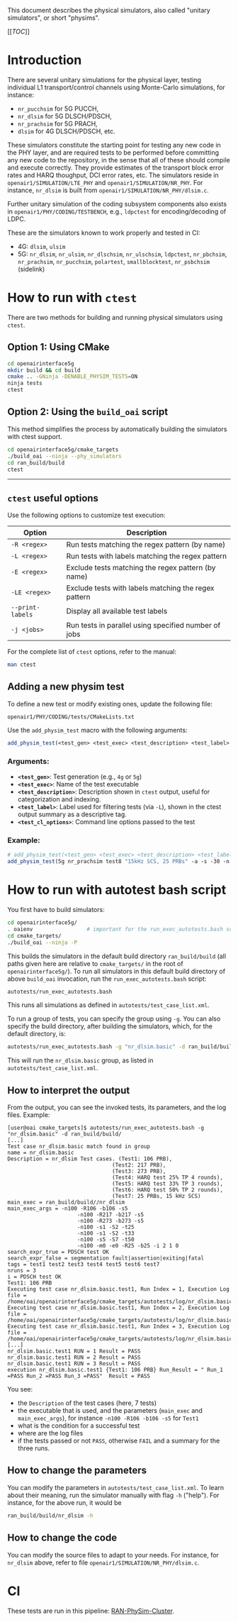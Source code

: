 This document describes the physical simulators, also called "unitary
simulators", or short "physims".

[[_TOC_]]

# Introduction

There are several unitary simulations for the physical layer, testing
individual L1 transport/control channels using Monte-Carlo simulations, for
instance:

- `nr_pucchsim` for 5G PUCCH,
- `nr_dlsim` for 5G DLSCH/PDSCH,
- `nr_prachsim` for 5G PRACH,
- `dlsim` for 4G DLSCH/PDSCH, etc.

These simulators constitute the starting point for testing any new code in the
PHY layer, and are required tests to be performed before committing any new
code to the repository, in the sense that all of these should compile and
execute correctly. They provide estimates of the transport block error rates
and HARQ thoughput, DCI error rates, etc. The simulators reside in
`openair1/SIMULATION/LTE_PHY` and `openair1/SIMULATION/NR_PHY`. For instance,
`nr_dlsim` is built from `openair1/SIMULATION/NR_PHY/dlsim.c`.

Further unitary simulation of the coding subsystem components also exists in
`openair1/PHY/CODING/TESTBENCH`, e.g., `ldpctest` for encoding/decoding of
LDPC.

These are the simulators known to work properly and tested in CI:
- 4G: `dlsim`, `ulsim`
- 5G: `nr_dlsim`, `nr_ulsim`, `nr_dlschsim`, `nr_ulschsim`, `ldpctest`,
  `nr_pbchsim`, `nr_prachsim`, `nr_pucchsim`, `polartest`, `smallblocktest`,
  `nr_psbchsim` (sidelink)

# How to run with `ctest`

There are two methods for building and running physical simulators using `ctest`.

## Option 1: Using CMake

```bash
cd openairinterface5g
mkdir build && cd build
cmake .. -GNinja -DENABLE_PHYSIM_TESTS=ON
ninja tests
ctest
```

## Option 2: Using the `build_oai` script

This method simplifies the process by automatically building the simulators with ctest support.

```bash
cd openairinterface5g/cmake_targets
./build_oai --ninja --phy_simulators
cd ran_build/build
ctest
```
---

## `ctest` useful options

Use the following options to customize test execution:

| Option               | Description                                                  |
|----------------------|--------------------------------------------------------------|
| `-R <regex>`         | Run tests matching the regex pattern (by name)              |
| `-L <regex>`         | Run tests with labels matching the regex pattern            |
| `-E <regex>`         | Exclude tests matching the regex pattern (by name)          |
| `-LE <regex>`        | Exclude tests with labels matching the regex pattern        |
| `--print-labels`     | Display all available test labels                           |
| `-j <jobs>`          | Run tests in parallel using specified number of jobs        |

For the complete list of `ctest` options, refer to the manual:

```bash
man ctest
```

## Adding a new physim test

To define a new test or modify existing ones, update the following file:

```
openair1/PHY/CODING/tests/CMakeLists.txt
```

Use the `add_physim_test` macro with the following arguments:

```cmake
add_physim_test(<test_gen> <test_exec> <test_description> <test_label> <test_cl_options>)
```

### Arguments:
- **`<test_gen>`**: Test generation (e.g., `4g` or `5g`)
- **`<test_exec>`**: Name of the test executable
- **`<test_description>`**: Description shown in `ctest` output, useful for categorization and indexing.
- **`<test_label>`**: Label used for filtering tests (via `-L`), shown in the ctest output summary as a descriptive tag.
- **`<test_cl_options>`**: Command line options passed to the test

### Example:
```cmake
# add_physim_test(<test_gen> <test_exec> <test_description> <test_label> <test_cl_options>)
add_physim_test(5g nr_prachsim test8 "15kHz SCS, 25 PRBs" -a -s -30 -n 300 -p 99 -R 25 -m 0)
```

# How to run with autotest bash script

You first have to build simulators:

```bash
cd openairinterface5g/
. oaienv                 # important for the run_exec_autotests.bash script
cd cmake_targets/
./build_oai --ninja -P
```

This builds the simulators in the default build directory `ran_build/build`
(all paths given here are relative to `cmake_targets/` in the root of
`openairinterface5g/`). To run all simulators in this default build directory
of above `build_oai` invocation, run the `run_exec_autotests.bash` script:
```bash
autotests/run_exec_autotests.bash
```

This runs all simulations as defined in `autotests/test_case_list.xml`.

To run a group of tests, you can specify the group using `-g`. You can also
specify the build directory, after building the simulators, which, for the
default directory, is:

```bash
autotests/run_exec_autotests.bash -g "nr_dlsim.basic" -d ran_build/build/
```

This will run the `nr_dlsim.basic` group, as listed in
`autotests/test_case_list.xml`.

## How to interpret the output

From the output, you can see the invoked tests, its parameters, and the log files.
Example:

```
[user@oai cmake_targets]$ autotests/run_exec_autotests.bash -g "nr_dlsim.basic" -d ran_build/build/
[...]
Test case nr_dlsim.basic match found in group
name = nr_dlsim.basic
Description = nr_dlsim Test cases. (Test1: 106 PRB),
                                 (Test2: 217 PRB),
                                 (Test3: 273 PRB),
                                 (Test4: HARQ test 25% TP 4 rounds),
                                 (Test5: HARQ test 33% TP 3 rounds),
                                 (Test6: HARQ test 50% TP 2 rounds),
                                 (Test7: 25 PRBs, 15 kHz SCS)
main_exec = ran_build/build//nr_dlsim
main_exec_args = -n100 -R106 -b106 -s5
                      -n100 -R217 -b217 -s5
                      -n100 -R273 -b273 -s5
                      -n100 -s1 -S2 -t25
                      -n100 -s1 -S2 -t33
                      -n100 -s5 -S7 -t50
                      -n100 -m0 -e0 -R25 -b25 -i 2 1 0
search_expr_true = PDSCH test OK
search_expr_false = segmentation fault|assertion|exiting|fatal
tags = test1 test2 test3 test4 test5 test6 test7
nruns = 3
i = PDSCH test OK
Test1: 106 PRB
Executing test case nr_dlsim.basic.test1, Run Index = 1, Execution Log file = /home/oai/openairinterface5g/cmake_targets/autotests/log/nr_dlsim.basic/test.nr_dlsim.basic.test1.run_1
Executing test case nr_dlsim.basic.test1, Run Index = 2, Execution Log file = /home/oai/openairinterface5g/cmake_targets/autotests/log/nr_dlsim.basic/test.nr_dlsim.basic.test1.run_2
Executing test case nr_dlsim.basic.test1, Run Index = 3, Execution Log file = /home/oai/openairinterface5g/cmake_targets/autotests/log/nr_dlsim.basic/test.nr_dlsim.basic.test1.run_3
[...]
nr_dlsim.basic.test1 RUN = 1 Result = PASS
nr_dlsim.basic.test1 RUN = 2 Result = PASS
nr_dlsim.basic.test1 RUN = 3 Result = PASS
execution nr_dlsim.basic.test1 {Test1: 106 PRB} Run_Result = " Run_1 =PASS Run_2 =PASS Run_3 =PASS"  Result = PASS
```

You see:
- the `Description` of the test cases (here, 7 tests)
- the executable that is used, and the parameters (`main_exec` and
  `main_exec_args`), for instance `-n100 -R106 -b106 -s5` for `Test1`
- what is the condition for a successful test
- where are the log files
- if the tests passed or not `PASS`, otherwise `FAIL` and a summary for the
  three runs.

## How to change the parameters

You can modify the parameters in `autotests/test_case_list.xml`. To learn about
their meaning, run the simulator manually with flag `-h` ("help"). For
instance, for the above run, it would be

```bash
ran_build/build/nr_dlsim -h
```

## How to change the code

You can modify the source files to adapt to your needs. For instance, for
`nr_dlsim` above, refer to file `openair1/SIMULATION/NR_PHY/dlsim.c`.

# CI

These tests are run in this pipeline:
[RAN-PhySim-Cluster](https://jenkins-oai.eurecom.fr/job/RAN-PhySim-Cluster/).
